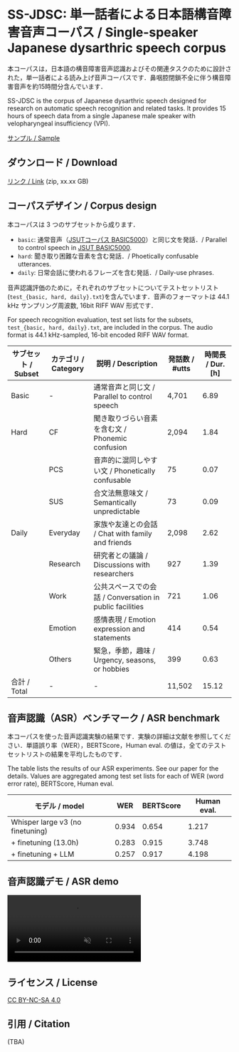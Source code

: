 # SS-JDSC: 単一話者による日本語構音障害音声コーパス / Single-speaker Japanese dysarthric speech corpus

本コーパスは，日本語の構音障害音声認識およびその関連タスクのために設計された，単一話者による読み上げ音声コーパスです．鼻咽腔閉鎖不全に伴う構音障害音声を約15時間分含んでいます．

SS-JDSC is the corpus of Japanese dysarthric speech designed for research on automatic speech recognition and related tasks. 
It provides 15 hours of speech data from a single Japanese male speaker with velopharyngeal insufficiency (VPI).

[サンプル / Sample](xxx)

## ダウンロード / Download
[リンク / Link](xxx) (zip, xx.xx GB)

## コーパスデザイン / Corpus design
本コーパスは 3 つのサブセットから成ります．
- `basic`: 通常音声（[JSUTコーパス BASIC5000](https://sites.google.com/site/shinnosuketakamichi/publication/jsut)）と同じ文を発話．/ Parallel to control speech in [JSUT BASIC5000](https://sites.google.com/site/shinnosuketakamichi/publication/jsut).
- `hard`: 聞き取り困難な音素を含む発話．/ Phoetically confusable utterances.
- `daily`: 日常会話に使われるフレーズを含む発話．/ Daily-use phrases.

音声認識評価のために，それぞれのサブセットについてテストセットリスト(`test_{basic, hard, daily}.txt`)を含んでいます．音声のフォーマットは 44.1 kHz サンプリング周波数, 16bit RIFF WAV 形式です．

For speech recognition evaluation, test set lists for the subsets, `test_{basic, hard, daily}.txt`, are included in the corpus. The audio format is 44.1 kHz-sampled, 16-bit encoded RIFF WAV format.


| サブセット / Subset | カテゴリ / Category | 説明 / Description                               | 発話数 / #utts | 時間長 / Dur. [h] |
| --------- | -------- | --------------------------------- | ------ | -------- |
| Basic     | -        | 通常音声と同じ文 / Parallel to control speech                  | 4,701  | 6.89     |
| Hard      | CF       | 聞き取りづらい音素を含む文 / Phonemic confusion          | 2,094  | 1.84     |
|           | PCS      | 音声的に混同しやすい文 / Phonetically confusable              | 75     | 0.07     |
|           | SUS      | 合文法無意味文 / Semantically unpredictable                     | 73     | 0.09     |
| Daily     | Everyday | 家族や友達との会話 / Chat with family and friends                 | 2,098  | 2.62     |
|           | Research | 研究者との議論 / Discussions with researchers                    | 927    | 1.39     |
|           | Work     | 公共スペースでの会話 / Conversation in public facilities                | 721    | 1.06     |
|           | Emotion  | 感情表現 / Emotion expression and statements                         | 414    | 0.54     |
|           | Others   | 緊急，季節，趣味 / Urgency, seasons, or hobbies                  | 399    | 0.63     |
| 合計 / Total      | -        | -                                 | 11,502 | 15.12    |

## 音声認識（ASR）ベンチマーク / ASR benchmark
本コーパスを使った音声認識実験の結果です．実験の詳細は文献を参照してください．単語誤り率（WER），BERTScore，Human eval. の値は，全てのテストセットリストの結果を平均したものです．

The table lists the results of our ASR experiments. See our paper for the details. Values are aggregated among test set lists for each of WER (word error rate), BERTScore, Human eval. 

| モデル / model | WER | BERTScore | Human eval. |
| -------------- | --- | --------- | ----------- |
| Whisper large v3 (no finetuning) | 0.934 | 0.654 | 1.217 |
| + finetuning (13.0h) | 0.283 | 0.915 | 3.748 |
| + finetuning + LLM | 0.257 | 0.917 | 4.198 |

## 音声認識デモ / ASR demo
<div><video controls src="./ss-jdsc_smallen.mp4" muted="false"></video></div>

## ライセンス / License
[CC BY-NC-SA 4.0](https://creativecommons.org/licenses/by-nc-sa/4.0/deed.ja)

## 引用 / Citation
(TBA)
